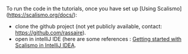 
To run the code in the tutorials, once you have set up [Using Scalismo] (https://scalismo.org/docs/):
- clone the github project (not yet publicly available, contact: https://github.com/rassaire).
- open in intelliJ IDE (here are some references : [Getting started with Scalismo in IntelliJ IDEA](https://scalismo.org/docs/ide).
